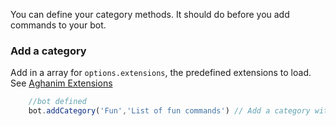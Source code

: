 You can define your category methods. It should do before you add commands to your bot.

### Add a category

Add in a array for `options.extensions`, the predefined extensions to load. See [Aghanim Extensions](link)

```js
	//bot defined
	bot.addCategory('Fun','List of fun commands') // Add a category with name "Fun"
```
